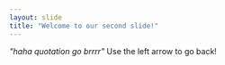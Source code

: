 ```yaml
---
layout: slide
title: "Welcome to our second slide!"
---
```

<em>"haha quotation go brrrr"</em>
Use the left arrow to go back!
